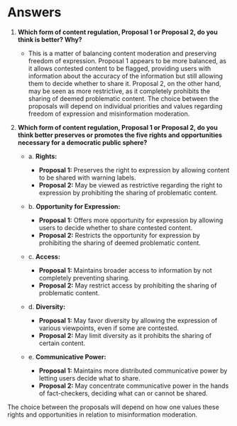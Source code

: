 # Answers

1. **Which form of content regulation, Proposal 1 or Proposal 2, do you think is better? Why?**
    - This is a matter of balancing content moderation and preserving freedom of expression. Proposal 1 appears to be more balanced, as it allows contested content to be flagged, providing users with information about the accuracy of the information but still allowing them to decide whether to share it. Proposal 2, on the other hand, may be seen as more restrictive, as it completely prohibits the sharing of deemed problematic content. The choice between the proposals will depend on individual priorities and values regarding freedom of expression and misinformation moderation.

2. **Which form of content regulation, Proposal 1 or Proposal 2, do you think better preserves or promotes the five rights and opportunities necessary for a democratic public sphere?**
    - a. **Rights:**
        - **Proposal 1:** Preserves the right to expression by allowing content to be shared with warning labels.
        - **Proposal 2:** May be viewed as restrictive regarding the right to expression by prohibiting the sharing of problematic content.

    - b. **Opportunity for Expression:**
        - **Proposal 1:** Offers more opportunity for expression by allowing users to decide whether to share contested content.
        - **Proposal 2:** Restricts the opportunity for expression by prohibiting the sharing of deemed problematic content.

    - c. **Access:**
        - **Proposal 1:** Maintains broader access to information by not completely preventing sharing.
        - **Proposal 2:** May restrict access by prohibiting the sharing of problematic content.

    - d. **Diversity:**
        - **Proposal 1:** May favor diversity by allowing the expression of various viewpoints, even if some are contested.
        - **Proposal 2:** May limit diversity as it prohibits the sharing of certain content.

    - e. **Communicative Power:**
        - **Proposal 1:** Maintains more distributed communicative power by letting users decide what to share.
        - **Proposal 2:** May concentrate communicative power in the hands of fact-checkers, deciding what can or cannot be shared.

The choice between the proposals will depend on how one values these rights and opportunities in relation to misinformation moderation.
